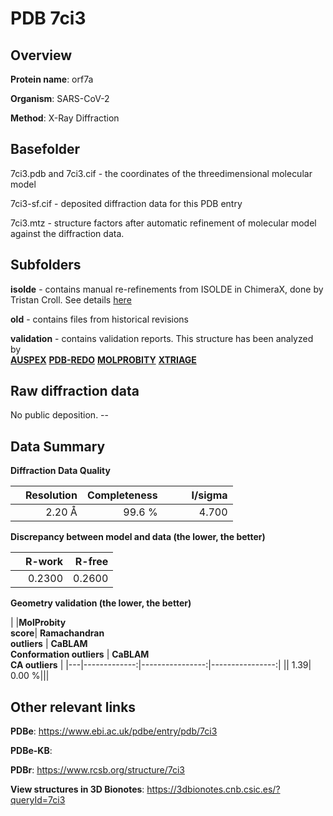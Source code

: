 # PDB 7ci3

## Overview

**Protein name**: orf7a

**Organism**: SARS-CoV-2

**Method**: X-Ray Diffraction



## Basefolder

7ci3.pdb and 7ci3.cif - the coordinates of the threedimensional molecular model

7ci3-sf.cif - deposited diffraction data for this PDB entry

7ci3.mtz - structure factors after automatic refinement of molecular model against the diffraction data.

## Subfolders

**isolde** - contains manual re-refinements from ISOLDE in ChimeraX, done by Tristan Croll. See details [here](https://github.com/thorn-lab/coronavirus_structural_task_force/blob/master/pdb/orf7a/SARS-CoV-2/7ci3/isolde/directory_info.txt)

**old** - contains files from historical revisions

**validation** - contains validation reports. This structure has been analyzed by <br>[**AUSPEX**](https://github.com/thorn-lab/coronavirus_structural_task_force/tree/master/pdb/orf7a/SARS-CoV-2/7ci3/validation/auspex) [**PDB-REDO**](https://github.com/thorn-lab/coronavirus_structural_task_force/tree/master/pdb/orf7a/SARS-CoV-2/7ci3/validation/pdb-redo) [**MOLPROBITY**](https://github.com/thorn-lab/coronavirus_structural_task_force/tree/master/pdb/orf7a/SARS-CoV-2/7ci3/validation/molprobity) [**XTRIAGE**](https://github.com/thorn-lab/coronavirus_structural_task_force/blob/master/pdb/orf7a/SARS-CoV-2/7ci3/validation/Xtriage_output.log)   



## Raw diffraction data

No public deposition. --<br> 

## Data Summary
**Diffraction Data Quality**

|   | Resolution | Completeness| I/sigma |
|---|-------------:|----------------:|--------------:|
|   |2.20 Å|99.6  %|<img width=50/>4.700|

**Discrepancy between model and data (the lower, the better)**

|   | **R-work**| **R-free**   
|---|-------------:|----------------:|           
||  0.2300|  0.2600|

**Geometry validation (the lower, the better)**

|   |**MolProbity<br>score**| **Ramachandran<br>outliers** | **CaBLAM<br>Conformation outliers** | **CaBLAM<br>CA outliers** |
|---|-------------:|----------------:|----------------:|
||  1.39|  0.00 %|||

 

 



## Other relevant links 
**PDBe**:  https://www.ebi.ac.uk/pdbe/entry/pdb/7ci3

**PDBe-KB**:  
 
**PDBr**: https://www.rcsb.org/structure/7ci3 

**View structures in 3D Bionotes**: https://3dbionotes.cnb.csic.es/?queryId=7ci3

